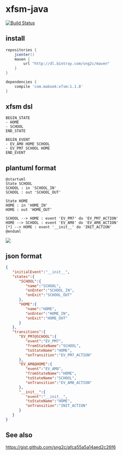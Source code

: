 # xfsm-java

[![Build Status](https://travis-ci.org/xfsm/xfsm-java.svg?branch=master)](https://travis-ci.org/xfsm/xfsm-java)

## install

```gradle
repositories {
    jcenter()
    maven {
        url "http://dl.bintray.com/sng2c/maven"
    }
}

dependencies {
    compile 'com.mabook:xfsm:1.1.8'
}
```


## xfsm dsl

```
BEGIN_STATE
- HOME
- SCHOOL
END_STATE

BEGIN_EVENT
- EV_AM8 HOME SCHOOL
- EV_PM7 SCHOOL HOME
END_EVENT
```


## plantuml format

```plantuml
@startuml
State SCHOOL
SCHOOL : in 'SCHOOL_IN'
SCHOOL : out 'SCHOOL_OUT'

State HOME
HOME : in 'HOME_IN'
HOME : out 'HOME_OUT'

SCHOOL --> HOME : event 'EV_PM7' do 'EV_PM7_ACTION'
HOME --> SCHOOL : event 'EV_AM8' do 'EV_AM8_ACTION'
[*] --> HOME : event '__init__' do 'INIT_ACTION'
@enduml
```


<img src="https://www.planttext.com/plantuml/svg/SoWkIImgAStDuGekIIn9LGXszl3tz-62K0fM2fbv2keGJhoddpf2FB-q12xX7ngYpWNLx-7lwye58g1wGKomJgWOM1zO4AeBOg2khfq2L4LgMMeUK8rhM7o0hxcwGae-Z1tlw1pYwGyp2gG3xXg47aTV2xWU81kk9reh5eibyV6PUPabyV4GBPv-dY5m3GwfUId0O040">

## json format

```json
{
   "initialEvent":"__init__",
   "states":{
      "SCHOOL":{
         "name":"SCHOOL",
         "onEnter":"SCHOOL_IN",
         "onExit":"SCHOOL_OUT"
      },
      "HOME":{
         "name":"HOME",
         "onEnter":"HOME_IN",
         "onExit":"HOME_OUT"
      }
   },
   "transitions":{
      "EV_PM7@SCHOOL":{
         "event":"EV_PM7",
         "fromStateName":"SCHOOL",
         "toStateName":"HOME",
         "onTransition":"EV_PM7_ACTION"
      },
      "EV_AM8@HOME":{
         "event":"EV_AM8",
         "fromStateName":"HOME",
         "toStateName":"SCHOOL",
         "onTransition":"EV_AM8_ACTION"
      },
      "__init__":{
         "event":"__init__",
         "toStateName":"HOME",
         "onTransition":"INIT_ACTION"
      }
   }
}
```

## See also

https://gist.github.com/sng2c/afca55a5a14aed2c26f6
